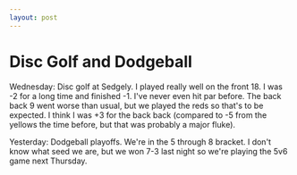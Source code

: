 ```yaml
---
layout: post
---
```


# Disc Golf and Dodgeball

Wednesday: Disc golf at Sedgely. I played really well on the front 18. I was -2 for a long time and finished -1. I've never even hit par before. The back back 9 went worse than usual, but we played the reds so that's to be expected. I think I was +3 for the back back (compared to -5 from the yellows the time before, but that was probably a major fluke).

Yesterday: Dodgeball playoffs. We're in the 5 through 8 bracket. I don't know what seed we are, but we won 7-3 last night so we're playing the 5v6 game next Thursday.
